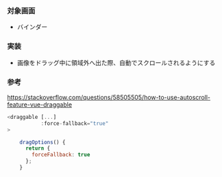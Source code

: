 ### 対象画面
- バインダー
### 実装
- 画像をドラッグ中に領域外へ出た際、自動でスクロールされるようにする
### 参考
https://stackoverflow.com/questions/58505505/how-to-use-autoscroll-feature-vue-draggable

```js
<draggable [...]
           :force-fallback="true"
>
```
```js
    dragOptions() {
      return {
        forceFallback: true
      };
    }
```